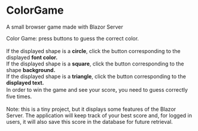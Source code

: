 # ColorGame
A small browser game made with Blazor Server

Color Game: press buttons to guess the correct color.</br>
</br>
If the displayed shape is a <strong>circle</strong>, click the button corresponding to the displayed <strong>font color.</strong>
<br />
If the displayed shape is a <strong>square</strong>, click the button corresponding to the shape <strong>background.</strong>
<br />
If the displayed shape is a <strong>triangle</strong>, click the button corresponding to the <strong>displayed text.</strong><big></big>
<br />
In order to win the game and see your score<span style="font-size: larger">,</span> you need to guess correctly five times.<br />
<br />
Note: this is a tiny project, but it displays some features of the Blazor Server. The application will keep track of your best score and, for logged in users, it will also save this score in the database for future retrieval. 
